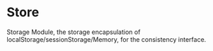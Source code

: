Store
=====

Storage Module, the storage encapsulation of localStorage/sessionStorage/Memory, for the consistency interface.
